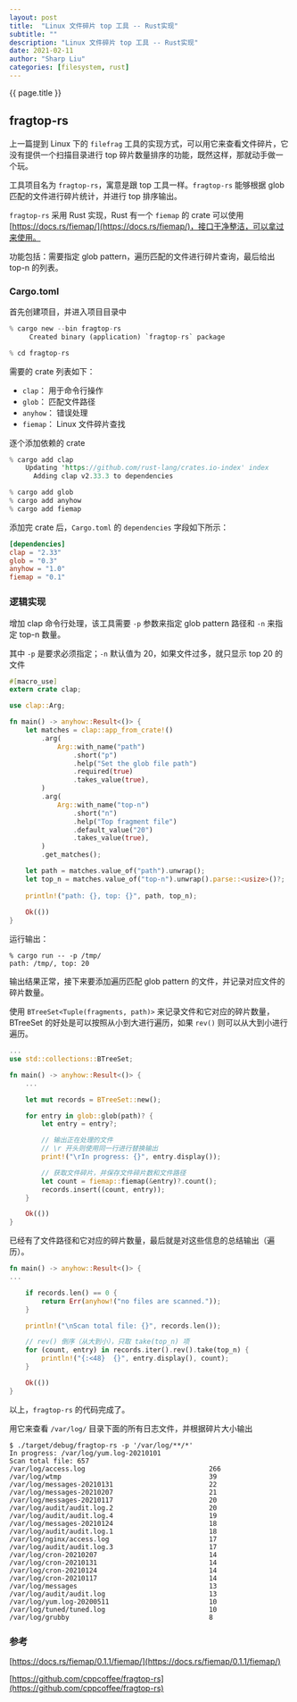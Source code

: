 ```yaml
---
layout: post
title:  "Linux 文件碎片 top 工具 -- Rust实现"
subtitle: ""
description: "Linux 文件碎片 top 工具 -- Rust实现"
date: 2021-02-11
author: "Sharp Liu"
categories: [filesystem, rust]
---
```

{{ page.title }}

## fragtop-rs

上一篇提到 Linux 下的 `filefrag` 工具的实现方式，可以用它来查看文件碎片，它没有提供一个扫描目录进行 top 碎片数量排序的功能，既然这样，那就动手做一个玩。

工具项目名为 `fragtop-rs`，寓意是跟 top 工具一样。`fragtop-rs` 能够根据 glob 匹配的文件进行碎片统计，并进行 top 排序输出。

`fragtop-rs` 采用 Rust 实现，Rust 有一个 `fiemap` 的 crate 可以使用 [https://docs.rs/fiemap/](https://docs.rs/fiemap/)，接口干净整洁，可以拿过来使用。

功能包括：需要指定 glob pattern，遍历匹配的文件进行碎片查询，最后给出 top-n 的列表。


### Cargo.toml

首先创建项目，并进入项目目录中

```rust
% cargo new --bin fragtop-rs
     Created binary (application) `fragtop-rs` package

% cd fragtop-rs
```

需要的 crate 列表如下：

- `clap`： 用于命令行操作
- `glob`： 匹配文件路径
- `anyhow`： 错误处理
- `fiemap`： Linux 文件碎片查找

逐个添加依赖的 crate

```rust
% cargo add clap
    Updating 'https://github.com/rust-lang/crates.io-index' index
      Adding clap v2.33.3 to dependencies

% cargo add glob
% cargo add anyhow
% cargo add fiemap
```

添加完 crate 后，`Cargo.toml` 的 `dependencies` 字段如下所示：

```toml
[dependencies]
clap = "2.33"
glob = "0.3"
anyhow = "1.0"
fiemap = "0.1"
```

### 逻辑实现

增加 clap 命令行处理，该工具需要 `-p` 参数来指定 glob pattern 路径和 `-n` 来指定 top-n 数量。

其中 `-p` 是要求必须指定；`-n` 默认值为 20，如果文件过多，就只显示 top 20 的文件

```rust
#[macro_use]
extern crate clap;

use clap::Arg;

fn main() -> anyhow::Result<()> {
    let matches = clap::app_from_crate!()
        .arg(
            Arg::with_name("path")
                .short("p")
                .help("Set the glob file path")
                .required(true)
                .takes_value(true),
        )
        .arg(
            Arg::with_name("top-n")
                .short("n")
                .help("Top fragment file")
                .default_value("20")
                .takes_value(true),
        )
        .get_matches();

    let path = matches.value_of("path").unwrap();
    let top_n = matches.value_of("top-n").unwrap().parse::<usize>()?;
    
    println!("path: {}, top: {}", path, top_n);
    
    Ok(())
}
```

运行输出：

```
% cargo run -- -p /tmp/
path: /tmp/, top: 20
```

输出结果正常，接下来要添加遍历匹配 glob pattern 的文件，并记录对应文件的碎片数量。

使用 `BTreeSet<Tuple(fragments, path)>` 来记录文件和它对应的碎片数量，BTreeSet 的好处是可以按照从小到大进行遍历，如果 `rev()` 则可以从大到小进行遍历。


```rust
...
use std::collections::BTreeSet;

fn main() -> anyhow::Result<()> {
    ...

    let mut records = BTreeSet::new();

    for entry in glob::glob(path)? {
        let entry = entry?;

        // 输出正在处理的文件
        // \r 开头则使用同一行进行替换输出
        print!("\rIn progress: {}", entry.display());

        // 获取文件碎片，并保存文件碎片数和文件路径
        let count = fiemap::fiemap(&entry)?.count();
        records.insert((count, entry));
    }

    Ok(())
}
```

已经有了文件路径和它对应的碎片数量，最后就是对这些信息的总结输出（遍历）。

```rust
fn main() -> anyhow::Result<()> {
...

    if records.len() == 0 {
        return Err(anyhow!("no files are scanned."));
    }

    println!("\nScan total file: {}", records.len());

    // rev() 倒序（从大到小），只取 take(top_n) 项
    for (count, entry) in records.iter().rev().take(top_n) {
        println!("{:<48}  {}", entry.display(), count);
    }

    Ok(())
}
```

以上，`fragtop-rs` 的代码完成了。

用它来查看 `/var/log/` 目录下面的所有日志文件，并根据碎片大小输出

```shell
$ ./target/debug/fragtop-rs -p '/var/log/**/*'
In progress: /var/log/yum.log-20210101
Scan total file: 657
/var/log/access.log                               266
/var/log/wtmp                                     39
/var/log/messages-20210131                        22
/var/log/messages-20210207                        21
/var/log/messages-20210117                        20
/var/log/audit/audit.log.2                        20
/var/log/audit/audit.log.4                        19
/var/log/messages-20210124                        18
/var/log/audit/audit.log.1                        18
/var/log/nginx/access.log                         17
/var/log/audit/audit.log.3                        17
/var/log/cron-20210207                            14
/var/log/cron-20210131                            14
/var/log/cron-20210124                            14
/var/log/cron-20210117                            14
/var/log/messages                                 13
/var/log/audit/audit.log                          13
/var/log/yum.log-20200511                         10
/var/log/tuned/tuned.log                          10
/var/log/grubby                                   8
```

### 参考

[https://docs.rs/fiemap/0.1.1/fiemap/](https://docs.rs/fiemap/0.1.1/fiemap/)

[https://github.com/cppcoffee/fragtop-rs](https://github.com/cppcoffee/fragtop-rs)

